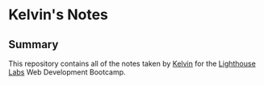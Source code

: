 # Kelvin's Notes

## Summary

This repository contains all of the notes taken by [Kelvin](https://github.com/kelvinhuang98) for the [Lighthouse Labs](https://www.lighthouselabs.ca/) Web Development Bootcamp.
